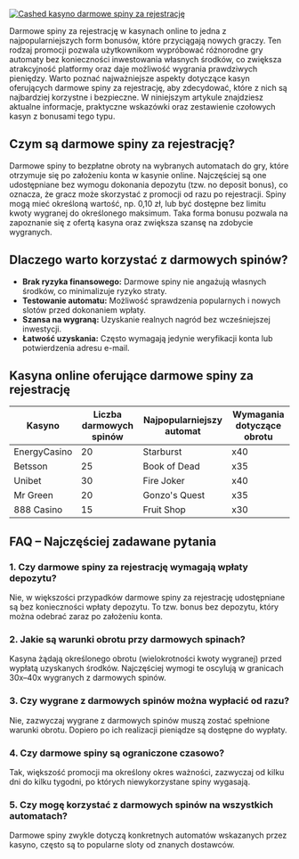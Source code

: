 [![Cashed kasyno darmowe spiny za rejestrację](https://123-caf.pages.dev/gitsignup.png)](https://vrmoo.ru/Bt82HjjY)

<p>Darmowe spiny za rejestrację w kasynach online to jedna z najpopularniejszych form bonusów, które przyciągają nowych graczy. Ten rodzaj promocji pozwala użytkownikom wypróbować różnorodne gry automaty bez konieczności inwestowania własnych środków, co zwiększa atrakcyjność platformy oraz daje możliwość wygrania prawdziwych pieniędzy. Warto poznać najważniejsze aspekty dotyczące kasyn oferujących darmowe spiny za rejestrację, aby zdecydować, które z nich są najbardziej korzystne i bezpieczne. W niniejszym artykule znajdziesz aktualne informacje, praktyczne wskazówki oraz zestawienie czołowych kasyn z bonusami tego typu.</p>  <h2>Czym są darmowe spiny za rejestrację?</h2> <p>Darmowe spiny to bezpłatne obroty na wybranych automatach do gry, które otrzymuje się po założeniu konta w kasynie online. Najczęściej są one udostępniane bez wymogu dokonania depozytu (tzw. no deposit bonus), co oznacza, że gracz może skorzystać z promocji od razu po rejestracji. Spiny mogą mieć określoną wartość, np. 0,10 zł, lub być dostępne bez limitu kwoty wygranej do określonego maksimum. Taka forma bonusu pozwala na zapoznanie się z ofertą kasyna oraz zwiększa szansę na zdobycie wygranych.</p>  <h2>Dlaczego warto korzystać z darmowych spinów?</h2> <ul> <li><strong>Brak ryzyka finansowego:</strong> Darmowe spiny nie angażują własnych środków, co minimalizuje ryzyko straty.</li> <li><strong>Testowanie automatu:</strong> Możliwość sprawdzenia popularnych i nowych slotów przed dokonaniem wpłaty.</li> <li><strong>Szansa na wygraną:</strong> Uzyskanie realnych nagród bez wcześniejszej inwestycji.</li> <li><strong>Łatwość uzyskania:</strong> Często wymagają jedynie weryfikacji konta lub potwierdzenia adresu e-mail.</li> </ul>  <h2>Kasyna online oferujące darmowe spiny za rejestrację</h2> <table> <thead> <tr> <th>Kasyno</th> <th>Liczba darmowych spinów</th> <th>Najpopularniejszy automat</th> <th>Wymagania dotyczące obrotu</th> </tr> </thead> <tbody> <tr> <td>EnergyCasino</td> <td>20</td> <td>Starburst</td> <td>x40</td> </tr> <tr> <td>Betsson</td> <td>25</td> <td>Book of Dead</td> <td>x35</td> </tr> <tr> <td>Unibet</td> <td>30</td> <td>Fire Joker</td> <td>x40</td> </tr> <tr> <td>Mr Green</td> <td>20</td> <td>Gonzo's Quest</td> <td>x35</td> </tr> <tr> <td>888 Casino</td> <td>15</td> <td>Fruit Shop</td> <td>x30</td> </tr> </tbody> </table>  <h2>FAQ – Najczęściej zadawane pytania</h2>  <h3>1. Czy darmowe spiny za rejestrację wymagają wpłaty depozytu?</h3> <p>Nie, w większości przypadków darmowe spiny za rejestrację udostępniane są bez konieczności wpłaty depozytu. To tzw. bonus bez depozytu, który można odebrać zaraz po założeniu konta.</p>  <h3>2. Jakie są warunki obrotu przy darmowych spinach?</h3> <p>Kasyna żądają określonego obrotu (wielokrotności kwoty wygranej) przed wypłatą uzyskanych środków. Najczęściej wymogi te oscylują w granicach 30x–40x wygranych z darmowych spinów.</p>  <h3>3. Czy wygrane z darmowych spinów można wypłacić od razu?</h3> <p>Nie, zazwyczaj wygrane z darmowych spinów muszą zostać spełnione warunki obrotu. Dopiero po ich realizacji pieniądze są dostępne do wypłaty.</p>  <h3>4. Czy darmowe spiny są ograniczone czasowo?</h3> <p>Tak, większość promocji ma określony okres ważności, zazwyczaj od kilku dni do kilku tygodni, po których niewykorzystane spiny wygasają.</p>  <h3>5. Czy mogę korzystać z darmowych spinów na wszystkich automatach?</h3> <p>Darmowe spiny zwykle dotyczą konkretnych automatów wskazanych przez kasyno, często są to popularne sloty od znanych dostawców.</p>